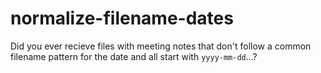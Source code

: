 # normalize-filename-dates
Did you ever recieve files with meeting notes that don't follow a common filename pattern for the date and all start with `yyyy-mm-dd`...?
